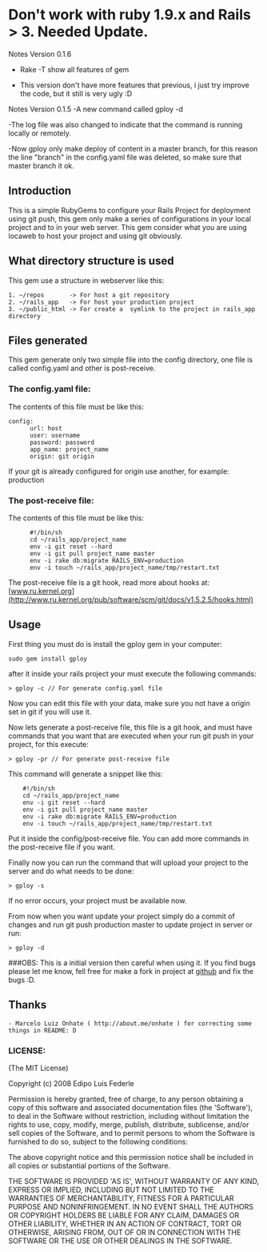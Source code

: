 # Don't work with ruby 1.9.x and Rails > 3. Needed Update.


Notes Version 0.1.6

  - Rake -T show all features of gem

  - This version don't have more features that previous, i just try improve the code, but it still is very ugly :D

Notes Version 0.1.5
 -A new command called gploy -d

 -The log file was also changed to indicate that the command is running locally or remotely.

 -Now gploy only make deploy of content in a master branch, for this reason the line "branch" in the config.yaml file was  deleted, so make sure that master branch it ok.



## Introduction


This is a simple RubyGems to configure your Rails Project for deployment using git push, this gem only make a series of configurations in your local project and to in your web server. This gem consider what you are using locaweb to host your project and using git obviously.

## What directory structure is used
This gem use a structure in webserver like this:

	1. ~/repos       -> For host a git repository
	2. ~/rails_app   -> For host your production project
	3. ~/public_html -> For create a  symlink to the project in rails_app directory 

## Files generated
This gem generate only two simple file into the config directory, one file is called config.yaml and other is post-receive.

### The config.yaml file:

The contents of this file must be like this:
	
	config:
	      url: host
	      user: username
	      password: password
	      app_name: project_name
	      origin: git origin
		
If your git is already configured for origin use another, for example: production

### The post-receive file:

The contents of this file must be like this:
	
	      #!/bin/sh
          cd ~/rails_app/project_name
          env -i git reset --hard 
          env -i git pull project_name master
          env -i rake db:migrate RAILS_ENV=production
          env -i touch ~/rails_app/project_name/tmp/restart.txt

The post-receive file is a git hook, read more about hooks at: [www.ru.kernel.org](http://www.ru.kernel.org/pub/software/scm/git/docs/v1.5.2.5/hooks.html)

## Usage
First thing you must do is install the gploy gem in your computer:

	sudo gem install gploy

after it inside your rails project your must execute the following commands:

	> gploy -c // For generate config.yaml file

Now you can edit this file with your data, make sure you not have a origin set in git if you will use it. 

Now lets generate a post-receive file, this file is a git hook, and must have commands that you want that are executed when your run git push in your project, for this execute:
	
	> gploy -pr // For generate post-receive file
	
This command will generate a snippet like this:

		#!/bin/sh
		cd ~/rails_app/project_name
		env -i git reset --hard 
		env -i git pull project_name master
		env -i rake db:migrate RAILS_ENV=production
		env -i touch ~/rails_app/project_name/tmp/restart.txt

Put it inside the config/post-receive file. You can add more commands in the post-receive file if you want.

Finally now you can run the command that will upload your project to the server and do what needs to be done:

	> gploy -s

If no error occurs, your project must be available now.

From now when you want update your project simply do a commit of changes and run git push production master to update project in server or run:
   
	> gploy -d
###OBS: This is a initial version then careful when using it. If you find bugs please let me know, fell free for make a fork in project at [github](http://github.com/edipofederle/gploy) and fix the bugs :D.

## Thanks
	- Marcelo Luiz Onhate ( http://about.me/onhate ) for correcting some things in README: D

### LICENSE:

(The MIT License)

Copyright (c) 2008 Edipo Luis Federle

Permission is hereby granted, free of charge, to any person obtaining
a copy of this software and associated documentation files (the
'Software'), to deal in the Software without restriction, including
without limitation the rights to use, copy, modify, merge, publish,
distribute, sublicense, and/or sell copies of the Software, and to
permit persons to whom the Software is furnished to do so, subject to
the following conditions:

The above copyright notice and this permission notice shall be
included in all copies or substantial portions of the Software.

THE SOFTWARE IS PROVIDED 'AS IS', WITHOUT WARRANTY OF ANY KIND,
EXPRESS OR IMPLIED, INCLUDING BUT NOT LIMITED TO THE WARRANTIES OF
MERCHANTABILITY, FITNESS FOR A PARTICULAR PURPOSE AND NONINFRINGEMENT.
IN NO EVENT SHALL THE AUTHORS OR COPYRIGHT HOLDERS BE LIABLE FOR ANY
CLAIM, DAMAGES OR OTHER LIABILITY, WHETHER IN AN ACTION OF CONTRACT,
TORT OR OTHERWISE, ARISING FROM, OUT OF OR IN CONNECTION WITH THE
SOFTWARE OR THE USE OR OTHER DEALINGS IN THE SOFTWARE.
